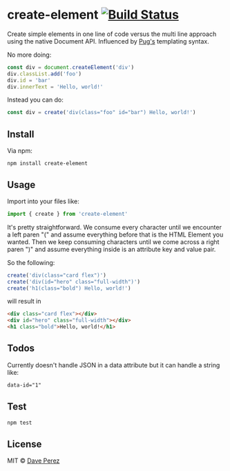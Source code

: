 # create-element [![Build Status](https://travis-ci.org/dvprz/create-element.svg?branch=master)](https://travis-ci.org/dvprz/create-element)

Create simple elements in one line of code versus the multi line approach using the native Document API. Influenced by [Pug's](https://pugjs.org/api/getting-started.html) templating syntax.

No more doing:
```js
const div = document.createElement('div')
div.classList.add('foo')
div.id = 'bar'
div.innerText = 'Hello, world!'
```
Instead you can do:
```js
const div = create('div(class="foo" id="bar") Hello, world!')
```

## Install

Via npm:

```
npm install create-element
```

## Usage
Import into your files like:

```js
import { create } from 'create-element'
```

It's pretty straightforward. We consume every character until we encounter a left paren "(" and assume everything before that is the HTML Element you wanted. Then we keep consuming characters until we come across a right paren ")" and assume everything inside is an attribute key and value pair. 

So the following:

```js
create('div(class="card flex")')
create('div(id="hero" class="full-width")')
create('h1(class="bold") Hello, world!')
```
will result in
```html
<div class="card flex"></div>
<div id="hero" class="full-width"></div>
<h1 class="bold">Hello, world!</h1>
```

## Todos
Currently doesn't handle JSON in a data attribute but it can handle a string like:
```html
data-id="1"
```

## Test

```js
npm test
```

## License

MIT © [Dave Perez](https://daveperez.io)